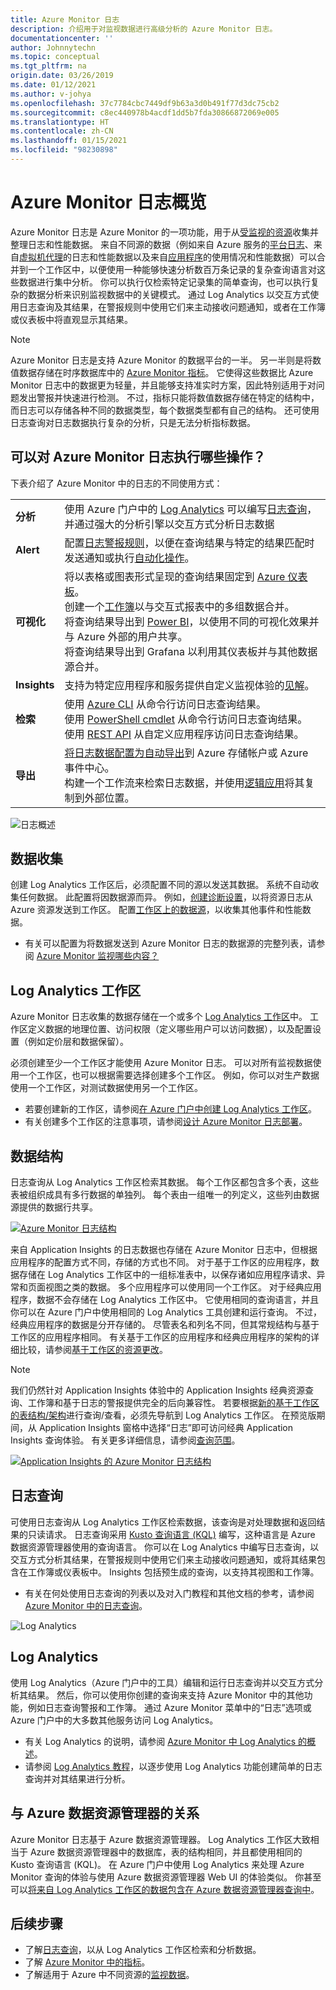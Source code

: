 ```yaml
---
title: Azure Monitor 日志
description: 介绍用于对监视数据进行高级分析的 Azure Monitor 日志。
documentationcenter: ''
author: Johnnytechn
ms.topic: conceptual
ms.tgt_pltfrm: na
origin.date: 03/26/2019
ms.date: 01/12/2021
ms.author: v-johya
ms.openlocfilehash: 37c7784cbc7449df9b63a3d0b491f77d3dc75cb2
ms.sourcegitcommit: c8ec440978b4acdf1dd5b7fda30866872069e005
ms.translationtype: HT
ms.contentlocale: zh-CN
ms.lasthandoff: 01/15/2021
ms.locfileid: "98230898"
---
```

# <a name="azure-monitor-logs-overview"></a>Azure Monitor 日志概览
Azure Monitor 日志是 Azure Monitor 的一项功能，用于从[受监视的资源](../monitor-reference.md)收集并整理日志和性能数据。 来自不同源的数据（例如来自 Azure 服务的[平台日志](platform-logs-overview.md)、来自[虚拟机代理](agents-overview.md)的日志和性能数据以及来自[应用程序](../app/app-insights-overview.md)的使用情况和性能数据）可以合并到一个工作区中，以便使用一种能够快速分析数百万条记录的复杂查询语言对这些数据进行集中分析。 你可以执行仅检索特定记录集的简单查询，也可以执行复杂的数据分析来识别监视数据中的关键模式。 通过 Log Analytics 以交互方式使用日志查询及其结果，在警报规则中使用它们来主动接收问题通知，或者在工作簿或仪表板中将直观显示其结果。

> [!NOTE]
> Azure Monitor 日志是支持 Azure Monitor 的数据平台的一半。 另一半则是将数值数据存储在时序数据库中的 [Azure Monitor 指标](data-platform-metrics.md)。 它使得这些数据比 Azure Monitor 日志中的数据更为轻量，并且能够支持准实时方案，因此特别适用于对问题发出警报并快速进行检测。 不过，指标只能将数值数据存储在特定的结构中，而日志可以存储各种不同的数据类型，每个数据类型都有自己的结构。 还可使用日志查询对日志数据执行复杂的分析，只是无法分析指标数据。


## <a name="what-can-you-do-with-azure-monitor-logs"></a>可以对 Azure Monitor 日志执行哪些操作？
下表介绍了 Azure Monitor 中的日志的不同使用方式：

|  |  |
|:---|:---|
| **分析** | 使用 Azure 门户中的 [Log Analytics](../log-query/log-analytics-tutorial.md) 可以编写[日志查询](../log-query/log-query-overview.md)，并通过强大的分析引擎以交互方式分析日志数据 |
| **Alert** | 配置[日志警报规则](alerts-log.md)，以便在查询结果与特定的结果匹配时发送通知或执行[自动化操作](action-groups.md)。 |
| **可视化** | 将以表格或图表形式呈现的查询结果固定到 [Azure 仪表板](../../azure-portal/azure-portal-dashboards.md)。<br>创建一个[工作簿](./workbooks-overview.md)以与交互式报表中的多组数据合并。 <br>将查询结果导出到 [Power BI](powerbi.md)，以使用不同的可视化效果并与 Azure 外部的用户共享。<br>将查询结果导出到 Grafana 以利用其仪表板并与其他数据源合并。|
| **Insights** | 支持为特定应用程序和服务提供自定义监视体验的[见解](../monitor-reference.md#insights-and-core-solutions)。  |
| **检索** | 使用 [Azure CLI](/cli/ext/log-analytics/monitor/log-analytics) 从命令行访问日志查询结果。<br>使用 [PowerShell cmdlet](https://docs.microsoft.com/powershell/module/az.operationalinsights) 从命令行访问日志查询结果。<br>使用 [REST API](https://dev.loganalytics.io/) 从自定义应用程序访问日志查询结果。 |
| **导出** | [将日志数据配置为自动导出](logs-data-export.md)到 Azure 存储帐户或 Azure 事件中心。<br>构建一个工作流来检索日志数据，并使用[逻辑应用](logicapp-flow-connector.md)将其复制到外部位置。 |

![日志概述](./media/data-platform-logs/logs-overview.png)


## <a name="data-collection"></a>数据收集
创建 Log Analytics 工作区后，必须配置不同的源以发送其数据。 系统不自动收集任何数据。 此配置将因数据源而异。 例如，[创建诊断设置](diagnostic-settings.md)，以将资源日志从 Azure 资源发送到工作区。 配置[工作区上的数据源](data-sources.md)，以收集其他事件和性能数据。

- 有关可以配置为将数据发送到 Azure Monitor 日志的数据源的完整列表，请参阅 [Azure Monitor 监视哪些内容？](../monitor-reference.md)


## <a name="log-analytics-workspaces"></a>Log Analytics 工作区
Azure Monitor 日志收集的数据存储在一个或多个 [Log Analytics 工作区](./design-logs-deployment.md)中。 工作区定义数据的地理位置、访问权限（定义哪些用户可以访问数据），以及配置设置（例如定价层和数据保留）。  

必须创建至少一个工作区才能使用 Azure Monitor 日志。 可以对所有监视数据使用一个工作区，也可以根据需要选择创建多个工作区。 例如，你可以对生产数据使用一个工作区，对测试数据使用另一个工作区。 

- 若要创建新的工作区，请参阅[在 Azure 门户中创建 Log Analytics 工作区](../learn/quick-create-workspace.md)。
- 有关创建多个工作区的注意事项，请参阅[设计 Azure Monitor 日志部署](design-logs-deployment.md)。

## <a name="data-structure"></a>数据结构
日志查询从 Log Analytics 工作区检索其数据。 每个工作区都包含多个表，这些表被组织成具有多行数据的单独列。 每个表由一组唯一的列定义，这些列由数据源提供的数据行共享。 

[![Azure Monitor 日志结构](./media/data-platform-logs/logs-structure.png)](./media/data-platform-logs/logs-structure.png#lightbox)


来自 Application Insights 的日志数据也存储在 Azure Monitor 日志中，但根据应用程序的配置方式不同，存储的方式也不同。 对于基于工作区的应用程序，数据存储在 Log Analytics 工作区中的一组标准表中，以保存诸如应用程序请求、异常和页面视图之类的数据。 多个应用程序可以使用同一个工作区。 对于经典应用程序，数据不会存储在 Log Analytics 工作区中。 它使用相同的查询语言，并且你可以在 Azure 门户中使用相同的 Log Analytics 工具创建和运行查询。 不过，经典应用程序的数据是分开存储的。 尽管表名和列名不同，但其常规结构与基于工作区的应用程序相同。 有关基于工作区的应用程序和经典应用程序的架构的详细比较，请参阅[基于工作区的资源更改](../app/apm-tables.md)。


> [!NOTE]
> 我们仍然针对 Application Insights 体验中的 Application Insights 经典资源查询、工作簿和基于日志的警报提供完全的后向兼容性。 若要根据[新的基于工作区的表结构/架构](../app/apm-tables.md)进行查询/查看，必须先导航到 Log Analytics 工作区。 在预览版期间，从 Application Insights 窗格中选择“日志”即可访问经典 Application Insights 查询体验。 有关更多详细信息，请参阅[查询范围](../log-query/scope.md)。


[![Application Insights 的 Azure Monitor 日志结构](./media/data-platform-logs/logs-structure-ai.png)](./media/data-platform-logs/logs-structure-ai.png#lightbox)


## <a name="log-queries"></a>日志查询
可使用日志查询从 Log Analytics 工作区检索数据，该查询是对处理数据和返回结果的只读请求。 日志查询采用 [Kusto 查询语言 (KQL)](/data-explorer/kusto/query/) 编写，这种语言是 Azure 数据资源管理器使用的查询语言。 你可以在 Log Analytics 中编写日志查询，以交互方式分析其结果，在警报规则中使用它们来主动接收问题通知，或将其结果包含在工作簿或仪表板中。 Insights 包括预生成的查询，以支持其视图和工作簿。

- 有关在何处使用日志查询的列表以及对入门教程和其他文档的参考，请参阅 [Azure Monitor 中的日志查询](log-query/../../log-query/log-query-overview.md)。

![Log Analytics](./media/data-platform-logs/log-analytics.png)

## <a name="log-analytics"></a>Log Analytics
使用 Log Analytics（Azure 门户中的工具）编辑和运行日志查询并以交互方式分析其结果。 然后，你可以使用你创建的查询来支持 Azure Monitor 中的其他功能，例如日志查询警报和工作簿。 通过 Azure Monitor 菜单中的“日志”选项或 Azure 门户中的大多数其他服务访问 Log Analytics。

- 有关 Log Analytics 的说明，请参阅 [Azure Monitor 中 Log Analytics 的概述](../log-query/log-analytics-overview.md)。 
- 请参阅 [Log Analytics 教程](../log-query/log-analytics-tutorial.md)，以逐步使用 Log Analytics 功能创建简单的日志查询并对其结果进行分析。



## <a name="relationship-to-azure-data-explorer"></a>与 Azure 数据资源管理器的关系
Azure Monitor 日志基于 Azure 数据资源管理器。 Log Analytics 工作区大致相当于 Azure 数据资源管理器中的数据库，表的结构相同，并且都使用相同的 Kusto 查询语言 (KQL)。 在 Azure 门户中使用 Log Analytics 来处理 Azure Monitor 查询的体验与使用 Azure 数据资源管理器 Web UI 的体验类似。 你甚至可以[将来自 Log Analytics 工作区的数据包含在 Azure 数据资源管理器查询中](/data-explorer/query-monitor-data)。 


## <a name="next-steps"></a>后续步骤

- 了解[日志查询](../log-query/log-query-overview.md)，以从 Log Analytics 工作区检索和分析数据。
- 了解 [Azure Monitor 中的指标](data-platform-metrics.md)。
- 了解适用于 Azure 中不同资源的[监视数据](data-sources.md)。

